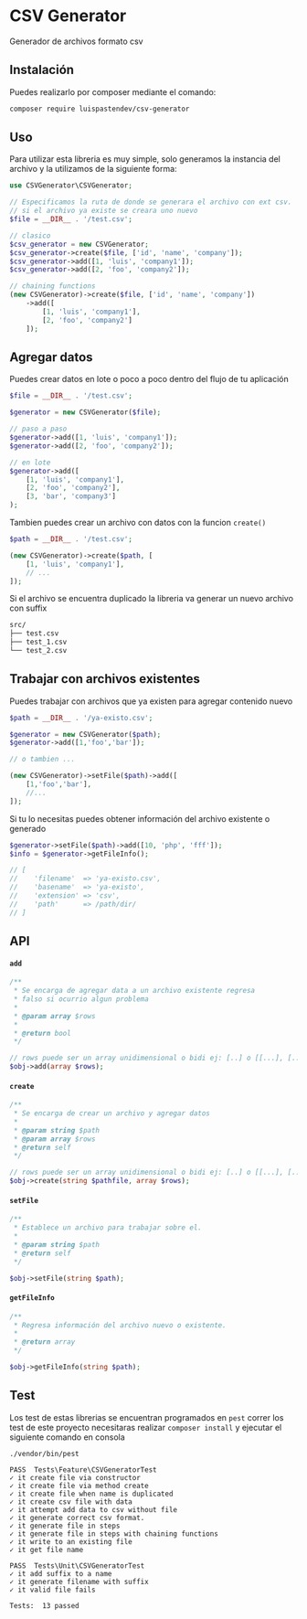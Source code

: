 # CSV  Generator

Generador de archivos formato csv

## Instalación

Puedes realizarlo por composer mediante el comando:

```bash
composer require luispastendev/csv-generator
```

## Uso

Para utilizar esta libreria es muy simple, solo generamos la instancia del archivo y la utilizamos de la siguiente forma:

```php
use CSVGenerator\CSVGenerator;

// Especificamos la ruta de donde se generara el archivo con ext csv.
// si el archivo ya existe se creara uno nuevo
$file = __DIR__ . '/test.csv';

// clasico
$csv_generator = new CSVGenerator;
$csv_generator->create($file, ['id', 'name', 'company']);
$csv_generator->add([1, 'luis', 'company1']);
$csv_generator->add([2, 'foo', 'company2']);

// chaining functions
(new CSVGenerator)->create($file, ['id', 'name', 'company'])
    ->add([
        [1, 'luis', 'company1'],
        [2, 'foo', 'company2']
    ]);
```

## Agregar datos

Puedes crear datos en lote o poco a poco dentro del flujo de tu aplicación

```php
$file = __DIR__ . '/test.csv';

$generator = new CSVGenerator($file);

// paso a paso
$generator->add([1, 'luis', 'company1']);
$generator->add([2, 'foo', 'company2']);

// en lote
$generator->add([
    [1, 'luis', 'company1'],
    [2, 'foo', 'company2'],
    [3, 'bar', 'company3']
);
```

Tambien puedes crear un archivo con datos con la funcion `create()`
```php
$path = __DIR__ . '/test.csv';

(new CSVGenerator)->create($path, [ 
    [1, 'luis', 'company1'],
    // ...
]);
```

Si el archivo se encuentra duplicado la libreria va generar un nuevo archivo con suffix

```bash 
src/
├── test.csv
├── test_1.csv
└── test_2.csv
```

## Trabajar con archivos existentes

Puedes trabajar con archivos que ya existen para agregar contenido nuevo
```php
$path = __DIR__ . '/ya-existo.csv';

$generator = new CSVGenerator($path);
$generator->add([1,'foo','bar']);

// o tambien ... 

(new CSVGenerator)->setFile($path)->add([
    [1,'foo','bar'],
    //...
]);
```
Si tu lo necesitas puedes obtener información del archivo existente o generado
```php
$generator->setFile($path)->add([10, 'php', 'fff']);
$info = $generator->getFileInfo();

// [
//    'filename'  => 'ya-existo.csv',
//    'basename'  => 'ya-existo',
//    'extension' => 'csv',
//    'path'      => /path/dir/
// ]
```

## API

#### `add`
```php
/**
 * Se encarga de agregar data a un archivo existente regresa
 * falso si ocurrio algun problema
 *
 * @param array $rows 
 * 
 * @return bool
 */

// rows puede ser un array unidimensional o bidi ej: [..] o [[...], [...]]
$obj->add(array $rows);
```

#### `create`
```php
/**
 * Se encarga de crear un archivo y agregar datos
 *
 * @param string $path
 * @param array $rows
 * @return self
 */

// rows puede ser un array unidimensional o bidi ej: [..] o [[...], [...]]
$obj->create(string $pathfile, array $rows);
```

#### `setFile`
```php
/**
 * Establece un archivo para trabajar sobre el.
 *
 * @param string $path
 * @return self
 */

$obj->setFile(string $path);
```

#### `getFileInfo`
```php
/**
 * Regresa información del archivo nuevo o existente.
 *
 * @return array
 */

$obj->getFileInfo(string $path);
```

## Test
Los test de estas librerias se encuentran programados en `pest` correr los test de este proyecto necesitaras realizar `composer install` y ejecutar el siguiente comando en consola

```
./vendor/bin/pest

PASS  Tests\Feature\CSVGeneratorTest
✓ it create file via constructor
✓ it create file via method create
✓ it create file when name is duplicated
✓ it create csv file with data
✓ it attempt add data to csv without file
✓ it generate correct csv format.
✓ it generate file in steps
✓ it generate file in steps with chaining functions
✓ it write to an existing file
✓ it get file name

PASS  Tests\Unit\CSVGeneratorTest
✓ it add suffix to a name
✓ it generate filename with suffix
✓ it valid file fails

Tests:  13 passed
```




